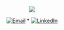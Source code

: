 <div align="center">
  
<img src="https://i.imgur.com/L0cJi7V.gif" />

[![Email](https://img.shields.io/badge/Email-0078D4?style=flat-square&logo=microsoft-outlook&logoColor=white)](mailto:guiemanoeloliveira@gmail.com)
*
[![LinkedIn](https://img.shields.io/badge/LinkedIn-%230077B5.svg?style=flat-square&logo=Linkedin&logoColor=white)](https://www.linkedin.com/in/guilherme-emanoel/)

</div>
